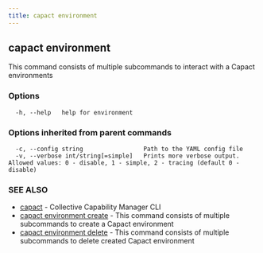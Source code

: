 ```yaml
---
title: capact environment
---
```


## capact environment

This command consists of multiple subcommands to interact with a Capact environments

### Options

```
  -h, --help   help for environment
```

### Options inherited from parent commands

```
  -c, --config string                 Path to the YAML config file
  -v, --verbose int/string[=simple]   Prints more verbose output. Allowed values: 0 - disable, 1 - simple, 2 - tracing (default 0 - disable)
```

### SEE ALSO

* [capact](capact.md)	 - Collective Capability Manager CLI
* [capact environment create](capact_environment_create.md)	 - This command consists of multiple subcommands to create a Capact environment
* [capact environment delete](capact_environment_delete.md)	 - This command consists of multiple subcommands to delete created Capact environment

